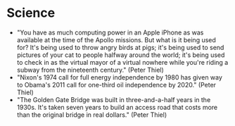 # Science

 * "You have as much computing power in an Apple iPhone as was available at the time of the Apollo missions. But what is it being used for? It's being used to throw angry birds at pigs; it's being used to send pictures of your cat to people halfway around the world; it's being used to check in as the virtual mayor of a virtual nowhere while you're riding a subway from the nineteenth century." (Peter Thiel)
 * "Nixon's 1974 call for full energy independence by 1980 has given way to Obama's 2011 call for one-third oil independence by 2020." (Peter Thiel)
 * "The Golden Gate Bridge was built in three-and-a-half years in the 1930s. It's taken seven years to build an access road that costs more than the original bridge in real dollars." (Peter Thiel)
